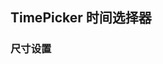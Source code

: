 <div class="demo-header">
<p class="overviewicon">
  <span class="wapi-form-datepicker"/>
</p>

## TimePicker 时间选择器

<nova-uxlink widget-name="DatePicker"></nova-uxlink>

<!-- 用于设置/选择日期，包括年月/年月日/年月日时分/年月日时分秒日期格式。 -->
</div>

### 尺寸设置

<nova-demo-view link="time-picker/size-medium"></nova-demo-view>

<nova-demo-view link="time-picker/size-small"></nova-demo-view>

<nova-demo-view link="time-picker/size-mini"></nova-demo-view>

<br>
